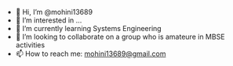 - 👋 Hi, I’m @mohini13689
- 👀 I’m interested in ...
- 🌱 I’m currently learning Systems Engineering 
- 💞️ I’m looking to collaborate on a group who is amateure in MBSE activities
- 📫 How to reach me: mohini13689@gmail.com

<!---
mohini13689/mohini13689 is a ✨ special ✨ repository because its `README.md` (this file) appears on your GitHub profile.
You can click the Preview link to take a look at your changes.
--->
